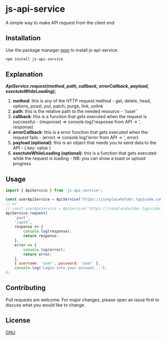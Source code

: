 # js-api-service

A simple way to make API request from the client end

## Installation

Use the package manager [npm](https://nodejs.org/en/download/) to install js-api-service.

```bash
npm install js-api-service
```

## Explanation

***ApiService.request(method, path, callback, errorCallback, payload, exectuteWhileLoading);***

1. **method**: this is any of the HTTP request method - get, delete, head, options, posst, put, patch,
purge, link, unlink
2. **path**: this is the relative path to the needed resource - '/user'
3. **callback**: this is a function that gets executed when the request is successful - (response) => console.log('response from API -> ', response)  
4. **errorCallback**: this is a error function that gets executed when the request fails - (error) => console.log('error from API -> ', error)  
5. **payload (optional)**: this is an object that needs you to send data to the API - { key: value }
6. **exectuteWhileLoading (optional)**: this is a function that gets executed while the request is loading - NB: you can show a toast or upload progress


## Usage

```javascript
import { ApiService } from 'js-api-service';

const userApiService = ApiService('https://jsonplaceholder.typicode.com');
// or
// const userApiService = ApiService('https://jsonplaceholder.typicode.com', 'Bearer **token**');
ApiService.request(
    'post', 
    '/auth',
    response => {
        console.log(response);
        return response;
    },
    error => {
        console.log(error);
        return error;
    },
    { username: 'user', password: 'user' },
    console.log('Login into your account...'),
);

```

## Contributing
Pull requests are welcome. For major changes, please open an issue first to discuss what you would like to change.

## License
[GNU](https://www.gnu.org/licenses)